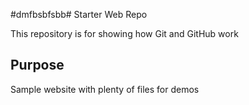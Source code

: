 #dmfbsbfsbb# Starter Web Repo

This repository is for showing how Git and GitHub work

## Purpose

Sample website with plenty of files for demos
